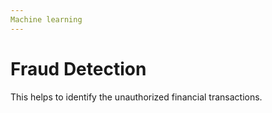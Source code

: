 ```yaml
---
Machine learning
---
```



# [](#header-1)Fraud Detection

This helps to identify the unauthorized financial transactions.

## 
